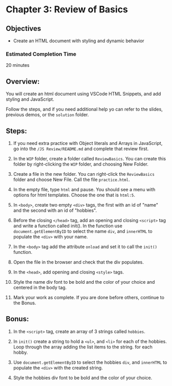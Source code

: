 # Chapter 3: Review of Basics
## Objectives
* Create an HTML document with styling and dynamic behavior

### Estimated Completion Time 
20 minutes

## Overview:
You will create an html document using VSCode HTML Snippets, and add styling and JavaScript.

Follow the steps, and if you need additional help yo can refer to the slides, previous demos, or the `solution` folder.

## Steps:

1. If you need extra practice with Object literals and Arrays in JavaScript, go into the `/JS Review/README.md` and complete that review first. 

1. In the `WIP` folder, create a folder called `ReviewBasics`. You can create this folder by right-clicking the `WIP` folder, and choosing New Folder.

1. Create a file in the new folder. You can right-click the `ReviewBasics` folder and choose New File. Call the file `practice.html`.  

1. In the empty file, type `html` and pause. You should see a menu with options for html templates. Choose the one that is `html:5`.

1. In `<body>`, create two empty `<div>` tags, the first with an id of "name" and the second with an id of "hobbies".

1. Before the closing `</head>` tag, add an opening and closing `<script>` tag and write a function called init(). In the function use `document.getElementByID` to select the name `div`, and `innerHTML` to populate the `<div>` with your name.

1. In the `<body>` tag add the attribute `onload` and set it to call the `init()` function.

1. Open the file in the browser and check that the div populates.

1. In the `<head>`, add opening and closing `<style>` tags.

1. Style the name div font to be bold and the color of your choice and centered in the body tag.

1. Mark your work as complete. If you are done before others, continue to the Bonus.

## Bonus:

1. In the `<script>` tag, create an array of 3 strings called `hobbies`. 

1. In `init()` create a string to hold a `<ul>`, and `<li>` for each of the  hobbies. Loop through the array adding the list items to the string. 
for each hobby. 

1. Use `document.getElementByID` to select the hobbies `div`, and `innerHTML` to populate the `<div>` with the created string.

1. Style the hobbies div font to be bold and the color of your choice.


